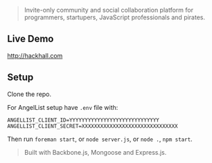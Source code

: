 > Invite-only community and social collaboration platform for programmers, startupers, JavaScript professionals and pirates. 


## Live Demo

<http://hackhall.com>

## Setup

Clone the repo.

For AngelList setup have `.env` file with:

```
ANGELLIST_CLIENT_ID=YYYYYYYYYYYYYYYYYYYYYYYYYYYYY
ANGELLIST_CLIENT_SECRET=XXXXXXXXXXXXXXXXXXXXXXXXXXXXXXX
```

Then run `foreman start`, or `node server.js`, or `node .`, `npm start`.


> Built with Backbone.js, Mongoose and Express.js.